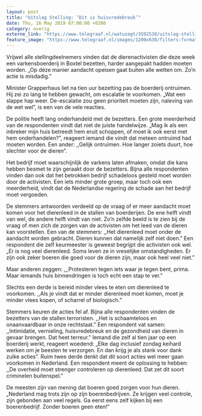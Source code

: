 ```yaml
---
layout: post
title: "Uitslag Stelling: ’Dit is huisvredebreuk’"
date: Thu, 16 May 2019 07:00:00 +0200
category: overig
externe_link: "https://www.telegraaf.nl/watuzegt/3592538/uitslag-stelling-dit-is-huisvredebreuk"
feature_image: "https://www.telegraaf.nl/images/1200x630/filters:format(jpeg):quality(80)/cdn-kiosk-api.telegraaf.nl/5de6c0f2-7723-11e9-9e65-0217670beecd.jpg"
---
```


<p class="intro">Vrijwel alle stellingdeelnemers vinden dat de dierenactivisten die deze week een varkensboerderij in Boxtel bezetten, harder aangepakt hadden moeten worden. „Op déze manier aandacht opeisen gaat buiten alle wetten om. Zo’n actie is misdadig.”</p> <p>Minister Grapperhaus liet na tien uur bezetting pas de boerderij ontruimen. Hij zei zo lang te hebben gewacht, om escalatie te voorkomen. „Wat een slappe hap weer. De-escalatie zou geen prioriteit moeten zijn, naleving van de wet wel”, is een van de vele reacties.</p><p>De politie heeft lang onderhandeld met de bezetters. Een grote meerderheid van de respondenten vindt dat niet de juiste handelwijze. „Mag ik als een inbreker mijn huis betreedt hem eruit schoppen, of moet ik ook eerst met hem onderhandelen?”, reageert iemand die vindt dat meteen ontruimd had moeten worden. Een ander: ,,Gelijk ontruimen. Hoe langer zoiets duurt, hoe slechter voor de dieren”.</p><p>Het bedrijf moet waarschijnlijk de varkens laten afmaken, omdat die kans hebben besmet te zijn geraakt door de bezetters. Bijna alle respondenten vinden dan ook dat het betrokken bedrijf schadeloos gesteld moet worden door de activisten. Een iets minder grote groep, maar toch ook een meerderheid, vindt dat de Nederlandse regering de schade aan het bedrijf moet vergoeden.</p><p>De stemmers antwoorden verdeeld op de vraag of er meer aandacht moet komen voor het dierenleed in de stallen van boerderijen. De ene helft vindt van wel, de andere helft vindt van niet. Zo’n zelfde beeld is te zien bij de vraag of men zich de zorgen van de activisten om het leed van de dieren kan voorstellen. Een van de stemmers: ,,Het dierenleed moet onder de aandacht worden gebracht. Dieren kunnen dat namelijk zelf niet doen.” Een respondent die zelf keurmeester is geweest begrijpt die activisten ook wel. „Er is nog veel dierenleed. Soms leven ze in vreselijke omstandigheden. Er zijn ook zeker boeren die goed voor de dieren zijn, maar ook heel veel niet.”</p><p>Maar anderen zeggen: ,,,Protesteren tegen iets waar je tegen bent, prima. Maar iemands huis binnendringen is toch echt een stap te ver.”</p><p>Slechts een derde is bereid minder vlees te eten om dierenleed te voorkomen. ,,Als je vindt dat er minder dierenleed moet komen, moet je minder vlees kopen, of scharrel of biologisch.”</p><p>Stemmers keuren de acties fel af. Bijna alle respondenten vinden de bezetters van de stallen terroristen. ,,Het is schaamteloos en onaanvaardbaar in onze rechtstaat.” Een  respondent vat samen: ,,Intimidatie, vernieling, huisvredebreuk en de gezondheid van dieren in gevaar brengen. Dat heet terreur.” Iemand die zelf al tien jaar op een boerderij werkt, reageert woedend: „Elke dag inclusief zondag keihard werken om je beesten te verzorgen. En dan krijg je als stank voor dank zulke acties”. Ruim twee derde denkt dat dit soort acties wel meer gaan voorkomen in Nederland. Een respondent meent de oplossing te hebben: ,,De overheid moet strenger controleren op dierenleed. Dat zet dit soort criminelen buitenspel.”</p><p>De meesten zijn van mening dat boeren goed zorgen voor hun dieren. „Nederland mag trots zijn op zijn boerenbedrijven. Ze krijgen veel controle, zijn gebonden aan veel regels. Ga eerst eens zelf kijken bij een boerenbedrijf. Zonder boeren geen eten!”</p>

